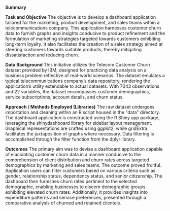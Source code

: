 **Summary**

**Task and Objective**
The objective is to develop a dashboard application tailored for the marketing, product development, and sales teams within a telecommunications company. This application harnesses customer churn data to furnish graphs and insights conducive to product refinement and the formulation of marketing strategies targeted towards customers exhibiting long-term loyalty. It also facilitates the creation of a sales strategy aimed at steering customers towards suitable products, thereby mitigating dissatisfaction and reducing churn.

**Data Background**
This initiative utilizes the Telecom Customer Churn dataset provided by IBM, designed for practicing data analysis on a business problem reflective of real-world scenarios. The dataset emulates a typical telecommunications company’s data repository, rendering the application’s utility extendable to actual datasets. With 7043 observations and 22 variables, the dataset encompasses customer demographics, service subscriptions, account details, and churn status.

**Approach / Methods Employed (Libraries)**
The raw dataset undergoes importation and cleaning within an R script housed in the "data" directory. The dashboard application is constructed using the R Shiny app package, leveraging the shinydashboard library for sidebar layout management. Graphical representations are crafted using ggplot2, while gridExtra facilitates the juxtaposition of graphs where necessary. Data filtering is accomplished through the filter function from the dplyr library.

**Outcomes**
The primary aim was to devise a dashboard application capable of elucidating customer churn data in a manner conducive to the comprehension of client distribution and churn rates across targeted demographics by marketing and sales teams. The outcome proved fruitful. Application users can filter customers based on various criteria such as gender, relationship status, dependency status, and senior citizenship. The dashboard then furnishes churn rates pertinent to the selected demographic, enabling businesses to discern demographic groups exhibiting elevated churn rates. Additionally, it provides insights into expenditure patterns and service preferences, presented through a comparative analysis of churned and retained clientele.
